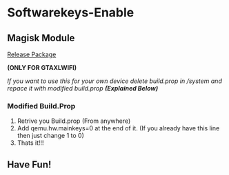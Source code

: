 # Softwarekeys-Enable
## Magisk Module
[Release Package](https://github.com/ar0177417/Softwarekeys-Enable/releases/tag/v2.5)

**(ONLY FOR GTAXLWIFI)**

*If you want to use this for your own device delete build.prop in /system and repace it with modified build.prop __(Explained Below)__*
### Modified Build.Prop
1. Retrive you Build.prop (From anywhere)
2. Add qemu.hw.mainkeys=0 at the end of it. (If you already have this line then just change 1 to 0)
3. Thats it!!!
## Have Fun!
